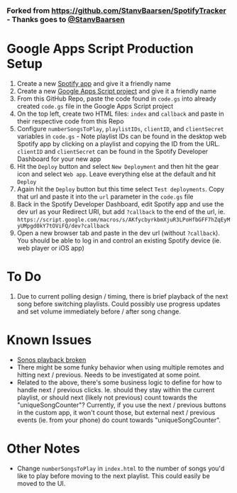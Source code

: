 ### Forked from https://github.com/StanvBaarsen/SpotifyTracker - Thanks goes to [@StanvBaarsen](https://github.com/StanvBaarsen)

# Google Apps Script Production Setup
1. Create a new [Spotify app](https://developer.spotify.com/dashboard/applications/) and give it a friendly name
1. Create a new [Google Apps Script project](https://script.google.com/home/projects/create) and give it a friendly name
1. From this GitHub Repo, paste the code found in  `code.gs` into already created `code.gs` file in the Google Apps Script project
1. On the top left, create two HTML files: `index` and `callback` and paste in their respective code from this Repo
1. Configure `numberSongsToPlay`, `playlistIDs`, `clientID`, and `clientSecret` variables in `code.gs` - Note playlist IDs can be found in the desktop web Spotify app by clicking on a playlist and copying the ID from the URL. `clientID` and `clientSecret` can be found in the Spotify Developer Dashboard for your new app
1. Hit the `Deploy` button and select `New Deployment` and then hit the gear icon and select `Web app`. Leave everything else at the default and hit `Deploy`
1. Again hit the `Deploy` button but this time select `Test deployments`. Copy that url and paste it into the `url` parameter in the `code.gs` file
1. Back in the Spotify Developer Dashboard, edit Spotify app and use the dev url as your Redirect URI, but add `?callback` to the end of the url, ie. `https://script.google.com/macros/s/AKfycbyrkbmXjuR3LPoHfbGFF7hZqEyMyUMpgd0kY7tOViFQ/dev?callback`
1. Open a new browser tab and paste in the dev url (without `?callback`). You should be able to log in and control an existing Spotify device (ie. web player or iOS app)

# To Do
1. Due to current polling design / timing, there is brief playback of the next song before switching playlists. Could possibly use progress updates and set volume immediately before / after song change.

# Known Issues
- [Sonos playback broken](https://community.spotify.com/t5/Spotify-for-Developers/Sonos-speakers-not-showing-in-GET-player-devices/td-p/5175462)
- There might be some funky behavior when using multiple remotes and hitting next / previous. Needs to be investigated at some point. 
- Related to the above, there's some business logic to define for how to handle next / previous clicks. Ie. should they stay within the current playlist, or should next (likely not previous) count towards the "uniqueSongCounter"? Currently, if you use the next / previous buttons in the custom app, it won't count those, but external next / previous events (ie. from your phone) do count towards "uniqueSongCounter".

# Other Notes
- Change `numberSongsToPlay` in `index.html` to the number of songs you'd like to play before moving to the next playlist. This could easily be moved to the UI.